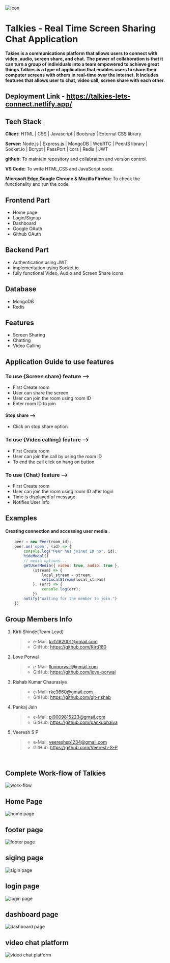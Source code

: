 ![icon](https://user-images.githubusercontent.com/112820391/229345379-104d7a8e-6fb3-4c47-b760-8a6acf5f3d97.png)

# Talkies - Real Time Screen Sharing  Chat Application

**Takies is a communications platform that allows users to connect with video, audio, screen share, and chat.**
**The power of collaboration is that it can turn a group of individuals into a team empowered to achieve great things
Talkies is a type of application that enables users to share their computer screens with others in real-time over the internet. 
It includes features that allows user to chat, video call, screen share with each other.**

## Deployment Link - https://talkies-lets-connect.netlify.app/

## Tech Stack

**Client:** HTML | CSS | Javascript | Bootsrap | External CSS library

**Server:** Node.js | Express.js | MongoDB | WebRTC | PeerJS library | Socket.io | Bcrypt | PassPort | cors | Redis | JWT

**github:** To maintain repository and collabration and version control.

**VS Code:** To write HTML,CSS and JavaScript code.

**Microsoft Edge,Google Chrome & Mozilla Firefox:** To check the functionality and run the code.

## Frontend Part

- Home page
- Login/Signup
- Dashboard
- Google OAuth 
- Github OAuth

## Backend Part
- Authentication using JWT
- implementation using Socket.io
- fully functional Video, Audio and Screen Share icons

## Database  
 - MongoDB
 - Redis

## Features 
 -  Screen Sharing 
 -  Chatting 
 -  Video Calling

 ## Application Guide to use features

 ### To use {Screen share} feature -->
-  First Create room 
-  User can share the screen
-  User can join the room using room ID
-  Enter room ID to join 

#### Stop share -->
- Click on stop share option 

### To use {Video calling} feature -->
-  First Create room 
-  User can join the call by using the room ID
-  To end the call click on hang on button

### To use {Chat} feature -->
-  First Create room
-  User can join the room using room ID after login
-  Time is displayed of message
-  Notifies User info


## Examples
 #### Creating connection and accessing user media .
```javascript
    peer = new Peer(room_id);
    peer.on('open', (id) => {
        console.log("Peer has joined ID no", id);
        hideModal()
        // media options...
        getUserMedia({ video: true, audio: true },
            (stream) => {
                local_stream = stream;
                setLocalStream(local_stream)
            }, (err) => {
                console.log(err);
            })
        notify("Waiting for the member to join.")
    })
```

## Group Members Info

1. Kirti Shinde(Team Lead)
   >    - e-Mail: kirti182001@gmail.com
   >    - GitHub: https://github.com/Kirti180


2. Love Porwal
   >    - e-Mail: lluvporwall@gmail.com
   >    - GitHub: https://github.com/love-porwal 


3. Rishab Kumar Chaurasiya
   >    - e-Mail: rkc3660@gmail.com
   >    - GitHub: https://github.com/git-rishab


4. Pankaj Jain
   >    - e-Mail: pj9009815223@gmail.com
   >    - GitHub: https://github.com/pankubhaiya 


5. Veeresh S P
   >    - e-Mail: veereshsp1234@gmail.com
   >    - GitHub: https://github.com/Veeresh-S-P 

<br>

## Complete Work-flow of Talkies

![work-flow](https://user-images.githubusercontent.com/115463536/229331910-ba9200c8-7d65-4c98-b4a1-3f921088107b.jpg)

## Home Page
![home page](https://user-images.githubusercontent.com/112820391/229371183-24ec49f9-2dc6-41e5-bb21-0f340f8dec72.PNG)
## footer page
![footer page](https://user-images.githubusercontent.com/112820391/229371197-2fe56e7e-ff79-46ce-bccd-ad6c84c10ab7.PNG)
## siging page
![sigin page](https://user-images.githubusercontent.com/112820391/229371204-bb79974c-4d59-42a5-824c-49f884a4d860.PNG)
## login page
![login page](https://user-images.githubusercontent.com/112820391/229371208-37d675ae-2f72-4b28-9951-3de7c3044118.PNG)
## dashboard page
![dashboard page](https://user-images.githubusercontent.com/112820391/229371233-bea4c2b8-75d7-4b2b-b6e1-e95bc52a4093.PNG)
## video chat platform
![video chat platform](https://user-images.githubusercontent.com/112820391/229371247-f2d3b3a3-7dff-40cb-9c2e-6770234979d1.PNG)

